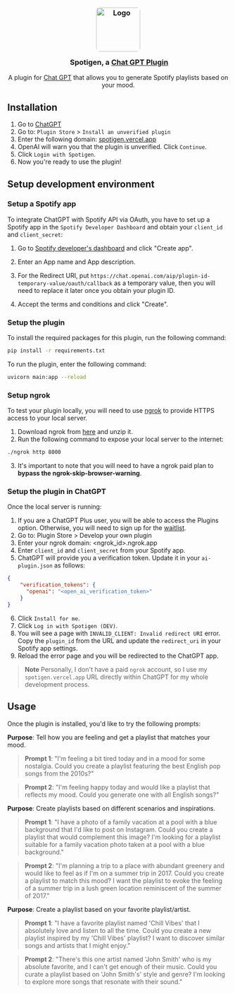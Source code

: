 <h3 align="center">
	<img src="https://raw.githubusercontent.com/Railly/spotigen-chat-gpt-plugin/main/static/logo.png" style="border-radius: 8px;" width="100" alt="Logo"/><br/>
	<img src="https://raw.githubusercontent.com/catppuccin/catppuccin/main/assets/misc/transparent.png" height="30" width="0px"/>
	Spotigen, a <a href="https://openai.com/blog/chatgpt-plugins">Chat GPT Plugin</a>
</h3>

<p align="center">
A plugin for <a href="https://chat.openai.com/">Chat GPT</a> that allows you to generate Spotify playlists based on your mood.
  <br>
</p>

## Installation

1. Go to [ChatGPT](https://chat.openai.com/)
2. Go to: `Plugin Store` > `Install an unverified plugin`
3. Enter the following domain: [spotigen.vercel.app](https://spotigen.vercel.app)
4. OpenAI will warn you that the plugin is unverified. Click `Continue`.
5. Click `Login with Spotigen`.
6. Now you're ready to use the plugin!

## Setup development environment

### Setup a Spotify app

To integrate ChatGPT with Spotify API via OAuth, you have to set up a Spotify app in the `Spotify Developer Dashboard` and obtain your `client_id` and `client_secret`:

1. Go to [Spotify developer's dashboard](https://developer.spotify.com/dashboard) and click "Create app".
2. Enter an App name and App description.

3. For the Redirect URI, put `https://chat.openai.com/aip/plugin-id-temporary-value/oauth/callback` as a temporary value, then you will need to replace it later once you obtain your plugin ID.

4. Accept the terms and conditions and click "Create".

### Setup the plugin

To install the required packages for this plugin, run the following command:

```bash
pip install -r requirements.txt
```

To run the plugin, enter the following command:

```bash
uvicorn main:app --reload
```

### Setup ngrok

To test your plugin locally, you will need to use [ngrok](https://ngrok.com/) to provide HTTPS access to your local server.

1. Download ngrok from [here](https://ngrok.com/download) and unzip it.
2. Run the following command to expose your local server to the internet:

```bash
./ngrok http 8000
```
3. It's important to note that you will need to have a ngrok paid plan to **bypass the ngrok-skip-browser-warning**.

### Setup the plugin in ChatGPT

Once the local server is running:

1. If you are a ChatGPT Plus user, you will be able to access the Plugins option. Otherwise, you will need to sign up for the [waitlist](https://openai.com/waitlist/plugins).
2. Go to: Plugin Store > Develop your own plugin
3. Enter your ngrok domain: <ngrok_id>.ngrok.app
4. Enter `client_id` and `client_secret` from your Spotify app.
5. ChatGPT will provide you a verification token. Update it in your `ai-plugin.json` as follows:

```json
{
    "verification_tokens": {
      "openai": "<open_ai_verification_token>"
    }
}
```
6. Click `Install for me`.
7. Click `Log in with Spotigen (DEV)`.
8. You will see a page with `INVALID_CLIENT: Invalid redirect URI` error. Copy the `plugin_id` from the URL and update the `redirect_uri` in your Spotify app settings.
9. Reload the error page and you will be redirected to the ChatGPT app.

> **Note**
> Personally, I don't have a paid `ngrok` account, so I use my `spotigen.vercel.app` URL directly within ChatGPT for my whole development process. 

## Usage

Once the plugin is installed, you'd like to try the following prompts:

**Purpose**: Tell how you are feeling and get a playlist that matches your mood.

> **Prompt 1**: "I'm feeling a bit tired today and in a mood for some nostalgia. Could you create a playlist featuring the best English pop songs from the 2010s?"

> **Prompt 2**: "I'm feeling happy today and would like a playlist that reflects my mood. Could you generate one with all English songs?"


**Purpose**: Create playlists based on different scenarios and inspirations.

> **Prompt 1**: "I have a photo of a family vacation at a pool with a blue background that I'd like to post on Instagram. Could you create a playlist that would complement this image? I'm looking for a playlist suitable for a family vacation photo taken at a pool with a blue background."

> **Prompt 2**: "I'm planning a trip to a place with abundant greenery and would like to feel as if I'm on a summer trip in 2017. Could you create a playlist to match this mood? I want the playlist to evoke the feeling of a summer trip in a lush green location reminiscent of the summer of 2017."


**Purpose**: Create a playlist based on your favorite playlist/artist.

> **Prompt 1**: "I have a favorite playlist named 'Chill Vibes' that I absolutely love and listen to all the time. Could you create a new playlist inspired by my 'Chill Vibes' playlist? I want to discover similar songs and artists that I might enjoy."

> **Prompt 2**: "There's this one artist named 'John Smith' who is my absolute favorite, and I can't get enough of their music. Could you curate a playlist based on 'John Smith's' style and genre? I'm looking to explore more songs that resonate with their sound."


